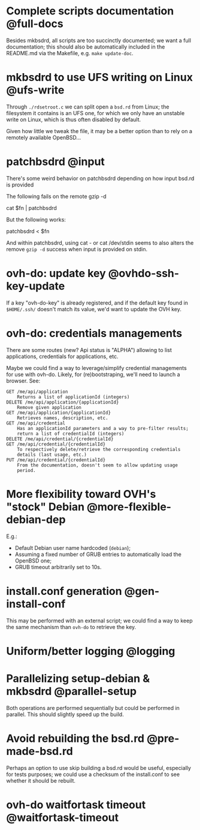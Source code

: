 # Complete scripts documentation @full-docs
Besides mkbsdrd, all scripts are too succinctly documented; we want a
full documentation; this should also be automatically included in
the README.md via the Makefile, e.g. ``make update-doc``.

# mkbsdrd to use UFS writing on Linux @ufs-write
Through ``./rdsetroot.c`` we can split open a ``bsd.rd`` from
Linux; the filesystem it contains is an UFS one, for which we
only have an unstable write on Linux, which is thus often disabled
by default.

Given how little we tweak the file, it may be a better option
than to rely on a remotely available OpenBSD...

# patchbsdrd @input
There's some weird behavior on patchbsdrd depending on how input
bsd.rd is provided

The following fails on the remote gzip -d

  cat $fn | patchbsdrd

But the following works:

  patchbsdrd < $fn

And within patchbsdrd, using cat - or cat /dev/stdin seems to
also alters the remove ``gzip -d`` success when input is provided
on stdin.

# ovh-do: update key @ovhdo-ssh-key-update
If a key "ovh-do-key" is already registered, and if the default
key found in ``$HOME/.ssh/`` doesn't match its value, we'd want
to update the OVH key.

# ovh-do: credentials managements
There are some routes (new? Api status is "ALPHA") allowing to list
applications, credentials for applications, etc.

Maybe we could find a way to leverage/simplify credential managements
for use with ovh-do. Likely, for (re)bootstraping, we'll need to launch
a browser. See:

	GET /me/api/application
		Returns a list of applicationId (integers)
	DELETE /me/api/application/{applicationId}
		Remove given application
	GET /me/api/application/{applicationId}
		Retrieves names, description, etc.
	GET /me/api/credential
		Has an applicationId parameters and a way to pre-filter results;
		return a list of credentialId (integers)
	DELETE /me/api/credential/{credentialId}
	GET /me/api/credential/{credentialId}
		To respectively delete/retrieve the corresponding credentials
		details (last usage, etc.)
	PUT /me/api/credential/{credentialId}
		From the documentation, doesn't seem to allow updating usage
		period.

# More flexibility toward OVH's "stock" Debian @more-flexible-debian-dep
E.g.:

  - Default Debian user name hardcoded (``debian``);
  - Assuming a fixed number of GRUB entries to automatically load
  the OpenBSD one;
  - GRUB timeout arbitrarily set to 10s.

# install.conf generation @gen-install-conf
This may be performed with an external script; we could find a way
to keep the same mechanism than ``ovh-do`` to retrieve the key.

# Uniform/better logging @logging

# Parallelizing setup-debian & mkbsdrd @parallel-setup
Both operations are performed sequentially but could be performed in
parallel. This should slightly speed up the build.

# Avoid rebuilding the bsd.rd @pre-made-bsd.rd
Perhaps an option to use skip building a bsd.rd would be useful,
especially for tests purposes; we could use a checksum of the
install.conf to see whether it should be rebuilt.

# ovh-do waitfortask timeout @waitfortask-timeout
